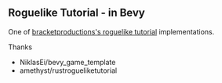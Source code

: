 ## Roguelike Tutorial - in Bevy

One of [bracketproductions's roguelike tutorial](https://bfnightly.bracketproductions.com/) implementations.

Thanks
* NiklasEi/bevy_game_template
* amethyst/rustrogueliketutorial